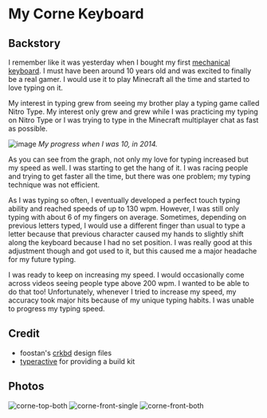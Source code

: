 # My Corne Keyboard

## Backstory
I remember like it was yesterday when I bought my first [mechanical keyboard](https://www.amazon.com/Mechanical-VELOCIFIRE-Tenkeyless-Copywriters-Programmers/dp/B07RWCD8CJ/ref=asc_df_B07RWCD8CJ/?tag=&linkCode=df0&hvadid=344022943810&hvpos=&hvnetw=g&hvrand=8723132310499411286&hvpone=&hvptwo=&hvqmt=&hvdev=c&hvdvcmdl=&hvlocint=&hvlocphy=9008492&hvtargid=pla-779417514862&ref=&adgrpid=69534739336&th=1). I must have been around 10 years old and was excited to finally be a real gamer. I would use it to play Minecraft all the time and started to love typing on it.

My interest in typing grew from seeing my brother play a typing game called Nitro Type. My interest only grew and grew while I was practicing my typing on Nitro Type or I was trying to type in the Minecraft multiplayer chat as fast as possible. 

![image](https://github.com/jacobneff/corne-config/assets/81664204/4b5fff4d-7c3b-423d-ac97-468023c97f02)
*My progress when I was 10, in 2014.*

As you can see from the graph, not only my love for typing increased but my speed as well. I was starting to get the hang of it. I was racing people and trying to get faster all the time, but there was one problem; my typing technique was not efficient.

As I was typing so often, I eventually developed a perfect touch typing ability and reached speeds of up to 130 wpm. However, I was still only typing with about 6 of my fingers on average. Sometimes, depending on previous letters typed, I would use a different finger than usual to type a letter because that previous character caused my hands to slightly shift along the keyboard because I had no set position. I was really good at this adjustment though and got used to it, but this caused me a major headache for my future typing. 

I was ready to keep on increasing my speed. I would occasionally come across videos seeing people type above 200 wpm. I wanted to be able to do that too! Unfortunately, whenever I tried to increase my speed, my accuracy took major hits because of my unique typing habits. I was unable to progress my typing speed.  

## Credit
* foostan's [crkbd](https://github.com/foostan/crkbd) design files
* [typeractive](https://typeractive.xyz/) for providing a build kit

## Photos
![corne-top-both](https://github.com/jacobneff/corne-config/assets/81664204/a79166f5-6365-4841-b9aa-6d232b0d23cb)
![corne-front-single](https://github.com/jacobneff/corne-config/assets/81664204/77fe6c7d-fb9c-4ad5-813c-35ce1d9c925a)
![corne-front-both](https://github.com/jacobneff/corne-config/assets/81664204/484fff0f-fb06-4245-86e9-ff775f25899e)
